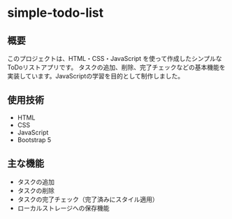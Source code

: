 # simple-todo-list

## 概要  
このプロジェクトは、HTML・CSS・JavaScript を使って作成したシンプルなToDoリストアプリです。
タスクの追加、削除、完了チェックなどの基本機能を実装しています。JavaScriptの学習を目的として制作しました。

## 使用技術  
- HTML  
- CSS  
- JavaScript
- Bootstrap 5

## 主な機能  
- タスクの追加  
- タスクの削除  
- タスクの完了チェック（完了済みにスタイル適用）  
- ローカルストレージへの保存機能  